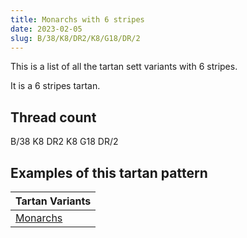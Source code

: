 ```yaml
---
title: Monarchs with 6 stripes
date: 2023-02-05
slug: B/38/K8/DR2/K8/G18/DR/2
---
```

This is a list of all the tartan sett variants with 6 stripes.

It is a 6 stripes tartan.


## Thread count
B/38 K8 DR2 K8 G18 DR/2

## Examples of this tartan pattern

| Tartan Variants |
|---------------|
| [Monarchs](/variants/b/38/k8/dr2/k8/g18/dr/2-b304080-dr600030-g006030-k000000)||
